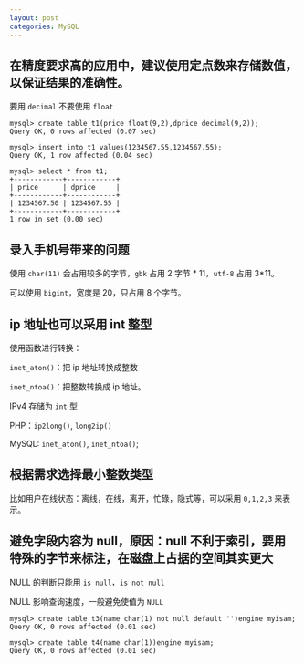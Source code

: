 ```yaml
---
layout: post
categories: MySQL
---
```


## 在精度要求高的应用中，建议使用定点数来存储数值，以保证结果的准确性。

要用 `decimal` 不要使用 `float`

```
mysql> create table t1(price float(9,2),dprice decimal(9,2));
Query OK, 0 rows affected (0.07 sec)

mysql> insert into t1 values(1234567.55,1234567.55);
Query OK, 1 row affected (0.04 sec)

mysql> select * from t1;
+------------+------------+
| price      | dprice     |
+------------+------------+
| 1234567.50 | 1234567.55 |
+------------+------------+
1 row in set (0.00 sec)
```

## 录入手机号带来的问题

使用 `char(11)` 会占用较多的字节，`gbk` 占用 2 字节 * 11，`utf-8` 占用 3*11。

可以使用 `bigint`，宽度是 20，只占用 8 个字节。

## ip 地址也可以采用 int 整型

使用函数进行转换：

`inet_aton()`：把 ip 地址转换成整数

`inet_ntoa()`：把整数转换成 ip 地址。

IPv4 存储为 `int` 型

PHP：`ip2long()`, `long2ip()`

MySQL: `inet_aton()`, `inet_ntoa()`;

## 根据需求选择最小整数类型

比如用户在线状态：离线，在线，离开，忙碌，隐式等，可以采用 `0,1,2,3` 来表示。

## 避免字段内容为 null，原因：null 不利于索引，要用特殊的字节来标注，在磁盘上占据的空间其实更大

NULL 的判断只能用 `is null`，`is not null`

NULL 影响查询速度，一般避免使值为 `NULL`

```
mysql> create table t3(name char(1) not null default '')engine myisam;
Query OK, 0 rows affected (0.01 sec)

mysql> create table t4(name char(1))engine myisam;
Query OK, 0 rows affected (0.01 sec)
```